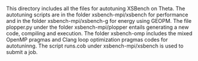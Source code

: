 This directory includes all the files for autotuning XSBench on Theta. The autotuning scripts are in the folder xsbench-mpi/xsbench for performance and in the folder 
xsbench-mpi/xsbench-g for energy using GEOPM. The file plopper.py under the folder xsbench-mpi/plopper entails generating a new code, compiling and execution. The folder xsbench-omp includes the mixed OpenMP pragmas and Clang loop optimization pragmas codes for autotuninng. The script runs.cob under xsbench-mpi/xsbench is used to submit a job.
